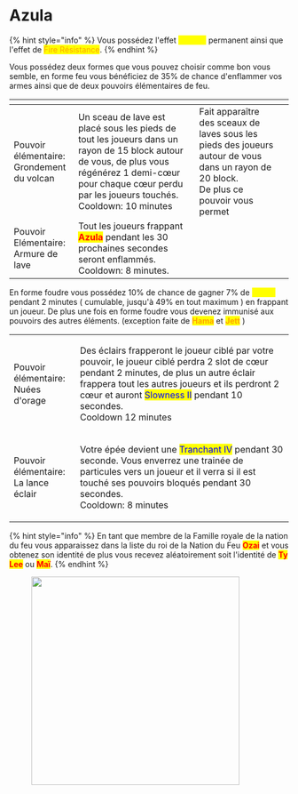 # Azula

{% hint style="info" %}
Vous possédez l'effet <mark style="color:yellow;">Speed I</mark> permanent ainsi que l'effet de <mark style="color:orange;">Fire Résistance</mark>.
{% endhint %}

Vous possédez deux formes que vous pouvez choisir comme bon vous semble, en forme feu vous bénéficiez de 35% de chance d'enflammer vos armes ainsi que de deux pouvoirs élémentaires de feu.

<table><thead><tr><th></th><th></th><th data-hidden></th><th data-hidden></th></tr></thead><tbody><tr><td>Pouvoir élémentaire:<br>Grondement du volcan</td><td>Un sceau de lave est placé sous les pieds de tout les joueurs dans un rayon de 15 block autour de vous, de plus vous régénérez 1 demi-cœur pour chaque cœur perdu par les joueurs touchés.<br>Cooldown: 10 minutes</td><td>Fait apparaître des sceaux de laves sous les pieds des joueurs autour de vous dans un rayon de 20 block.<br>De plus ce pouvoir vous permet</td><td></td></tr><tr><td>Pouvoir Elémentaire:<br>Armure de lave</td><td>Tout les joueurs frappant <mark style="color:red;"><strong>Azula</strong></mark> pendant les 30 prochaines secondes seront enflammés.<br>Cooldown: 8 minutes.</td><td></td><td></td></tr></tbody></table>

En forme foudre vous possédez 10% de chance de gagner 7% de <mark style="color:yellow;">Speed</mark> pendant 2 minutes ( cumulable, jusqu'à 49% en tout maximum ) en frappant un joueur. De plus une fois en forme foudre vous devenez immunisé aux pouvoirs des autres éléments. (exception faite de <mark style="color:orange;">**Hama**</mark> et <mark style="color:orange;">**Jett**</mark> )

|                                                |                                                                                                                                                                                                                                                                                                              |
| ---------------------------------------------- | ------------------------------------------------------------------------------------------------------------------------------------------------------------------------------------------------------------------------------------------------------------------------------------------------------------ |
| <p>Pouvoir élémentaire:<br>Nuées d'orage</p>   | <p>Des éclairs frapperont le joueur ciblé par votre pouvoir, le joueur ciblé perdra 2 slot de cœur pendant 2 minutes, de plus un autre éclair frappera tout les autres joueurs et ils perdront 2 cœur et auront <mark style="color:blue;">Slowness II</mark> pendant 10 secondes.<br>Cooldown 12 minutes</p> |
| <p>Pouvoir élémentaire:<br>La lance éclair</p> | <p>Votre épée devient une <mark style="color:blue;">Tranchant IV</mark> pendant 30 seconde. Vous enverrez une trainée de particules vers un joueur et il verra si il est touché ses pouvoirs bloqués pendant 30 secondes.<br>Cooldown: 8 minutes</p>                                                         |

{% hint style="info" %}
En tant que membre de la Famille royale de la nation du feu vous apparaissez dans la liste du roi de la Nation du Feu <mark style="color:red;">**Ozai**</mark> et vous obtenez son identité de plus vous recevez aléatoirement soit l'identité de <mark style="color:red;">**Ty Lee**</mark> ou <mark style="color:red;">**Maï**</mark>.
{% endhint %}

<figure><img src="https://sm.ign.com/t/ign_latam/screenshot/default/azul1_br52.2560.jpg" alt="" width="375"><figcaption></figcaption></figure>

